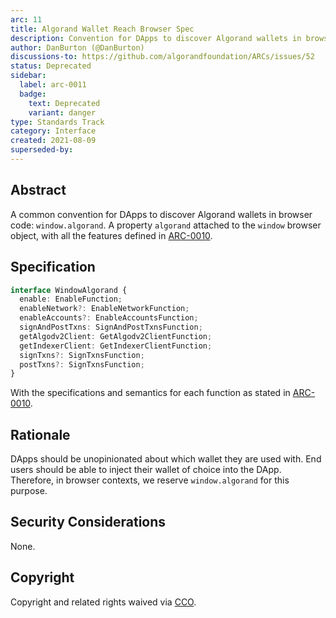 ```yaml
---
arc: 11
title: Algorand Wallet Reach Browser Spec
description: Convention for DApps to discover Algorand wallets in browser
author: DanBurton (@DanBurton)
discussions-to: https://github.com/algorandfoundation/ARCs/issues/52
status: Deprecated
sidebar:
  label: arc-0011
  badge:
    text: Deprecated
    variant: danger
type: Standards Track
category: Interface
created: 2021-08-09
superseded-by:
---
```


## Abstract

A common convention for DApps to discover Algorand wallets in browser code: `window.algorand`.
A property `algorand` attached to the `window` browser object, with all the features defined in [ARC-0010](/standards/arcs/arc-0010#specification).

## Specification

```ts
interface WindowAlgorand {
  enable: EnableFunction;
  enableNetwork?: EnableNetworkFunction;
  enableAccounts?: EnableAccountsFunction;
  signAndPostTxns: SignAndPostTxnsFunction;
  getAlgodv2Client: GetAlgodv2ClientFunction;
  getIndexerClient: GetIndexerClientFunction;
  signTxns?: SignTxnsFunction;
  postTxns?: SignTxnsFunction;
}
```

With the specifications and semantics for each function as stated in [ARC-0010](/standards/arcs/arc-0010#specification).

## Rationale

DApps should be unopinionated about which wallet they are used with. End users should be able to inject their wallet of choice into the DApp. Therefore, in browser contexts, we reserve `window.algorand` for this purpose.

## Security Considerations

None.

## Copyright

Copyright and related rights waived via <a href="https://creativecommons.org/publicdomain/zero/1.0/">CCO</a>.
